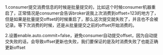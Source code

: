1.consumer提交消费信息的时候是批量提交的，比如这个时候consumer机器重启了，正常情况是consumer会告诉broker说我上次消费到offset=123的地方了，但是如果是批量提交offset的时候重启了，那么这次提交就失败了，并且也不会被记录。等下次消费的时候，还是从批量提交之前的offset开始消费的。

2.设置enable.auto.commit=false，避免consumer自动提交offset，因为自动提交失败的话，会导致offset更新也失败，我们要保证的是及时消费失败了也能正确更新offset